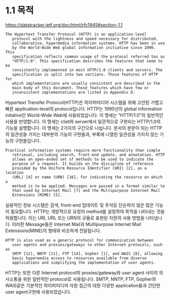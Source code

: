 # 1.1 목적

https://datatracker.ietf.org/doc/html/rfc1945#section-1.1

```
The Hypertext Transfer Protocol (HTTP) is an application-level
   protocol with the lightness and speed necessary for distributed,
   collaborative, hypermedia information systems. HTTP has been in use
   by the World-Wide Web global information initiative since 1990. This
   specification reflects common usage of the protocol referred too as
   "HTTP/1.0". This specification describes the features that seem to be
   consistently implemented in most HTTP/1.0 clients and servers. The
   specification is split into two sections. Those features of HTTP for
   which implementations are usually consistent are described in the
   main body of this document. Those features which have few or
   inconsistent implementations are listed in Appendix D.
```
Hypertext Trensfer Protocol(HTTP)은 하이퍼미디어 시스템을 위해 고안된 가볍고 빠른 application-level의 protocol입니다. HTTP는 1990년의 global information initative인 World-Wide Web에 사용되었습니다. 이 명세는 “HTTP/1.0”의 일반적인 사용을 반영합니다. 이 명세는 cliet와 server에서 일관적으로 구현되는 HTTP/1.0의 기능을 설명합니다. 이 명세는 2가지의 구간으로 나뉩니다. 문서의 분문이 되는 HTTP의 일관성을 가지는 대부분의 기능의 구현들과, 부록에 나열된 일관성을 가지지 않는 기능의 구현들입니다.

```
Practical information systems require more functionality than simple
   retrieval, including search, front-end update, and annotation. HTTP
   allows an open-ended set of methods to be used to indicate the
   purpose of a request. It builds on the discipline of reference
   provided by the Uniform Resource Identifier (URI) [2], as a location
   (URL) [4] or name (URN) [16], for indicating the resource on which a
   method is to be applied. Messages are passed in a format similar to
   that used by Internet Mail [7] and the Multipurpose Internet Mail
   Extensions (MIME) [5].
```

실용적인 정보 시스템은 검색, front-end 업데이트 및 주석등 단순하지 않은 많은 기능이 필요합니다. HTTP는 개방적으로 요청의 method를 설정하여 목적을 나타내는 것을 허용합니다. 이는 URI, URL 또는 URN의 규율로 표현된 자원의 사용 방법을 나타냅니다. 이러한 Message들은 Internet Mail과 Multipurpose Internet Mail Extensions(MINE)의 형태와 비슷하게 전달됩니다.

```
HTTP is also used as a generic protocol for communication between
   user agents and proxies/gateways to other Internet protocols, such as
   SMTP [12], NNTP [11], FTP [14], Gopher [1], and WAIS [8], allowing
   basic hypermedia access to resources available from diverse
   applications and simplifying the implementation of user agents.
```

HTTP는 또한 다른 Internet protocol의 proxies/gateway와 user agent 사이의 의사소통을 위한 일반적인 protocol로 사용됩니다. SMTP, NNTP, FTP, Gopher와 WAIS같은 기본적인 하이퍼미디어 자원 접근의 대한 다양한 application들과 간단한 user agent구현에 사용되었습니다.